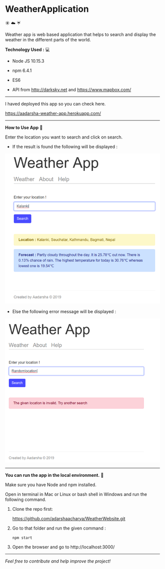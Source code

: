 # WeatherApplication

:sunny: :cloud: :umbrella:

Weather app is web based application that helps to search and display the weather in the different parts of the world.


**Technology Used :** :computer:

- Node JS 10.15.3

- npm 6.4.1

- ES6

- API from http://darksky.net and https://www.mapbox.com/

---


I haved deployed this app so you can check here.

https://aadarsha-weather-app.herokuapp.com/

---


**How to Use App** :syringe:


 Enter the location you want to search and click on search.

- If the result is found the following will be displayed : 

![Add](./screenshots/img01.png)



- Else the following error message will be displayed :

![Add](./screenshots/img02.png)


---
**You can run the app in the local environment.** :running:

Make sure you have Node and npm installed. 

Open in terminal in Mac or Linux or bash shell in Windows and run the following command.

1. Clone the repo first:

    https://github.com/adarshaacharya/WeatherWebsite.git


2. Go to that folder and run the given command : 
    ```
    npm start
    ```
3. Open the browser and go to  http://localhost:3000/

---

*Feel free to contribute and help improve the project!*